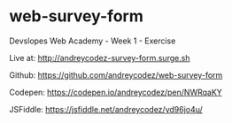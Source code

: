 # web-survey-form
Devslopes Web Academy - Week 1 - Exercise

Live at: http://andreycodez-survey-form.surge.sh

Github: https://github.com/andreycodez/web-survey-form

Codepen: https://codepen.io/andreycodez/pen/NWRqaKY

JSFiddle: https://jsfiddle.net/andreycodez/yd96jo4u/
